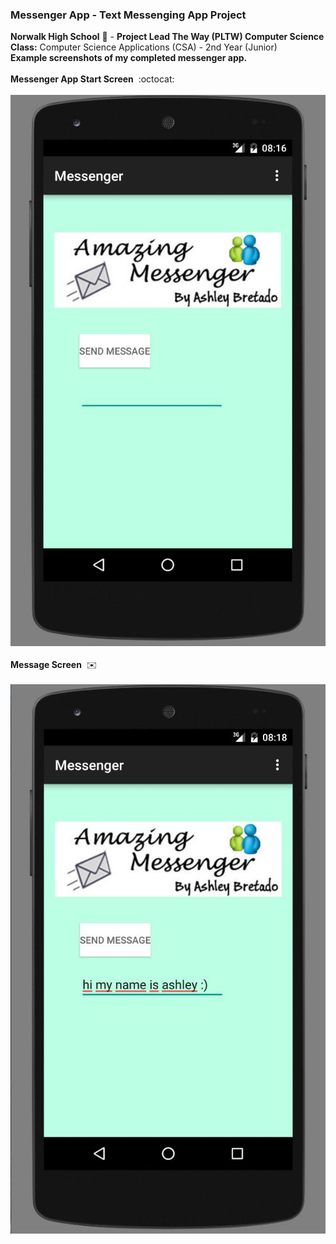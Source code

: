 ### Messenger App - Text Messenging App Project<br>
<b>Norwalk High School</b> :school: - <b>Project Lead The Way (PLTW) Computer Science</b><br>
<b>Class:</b> Computer Science Applications (CSA) - 2nd Year (Junior)<br>
<b>Example screenshots of my completed messenger app.</b><br><br>
<b>Messenger App Start Screen</b>&nbsp;&nbsp;:octocat:<br><br>
![Alt text](https://github.com/ashbretado/MessengerAsh/blob/master/Capture.JPG "Start Screen")
<br><br>
<b>Message Screen</b>&nbsp;&nbsp;:envelope:<br><br>
![Alt text](https://github.com/ashbretado/MessengerAsh/blob/master/Capture2.JPG "Message Screen")
